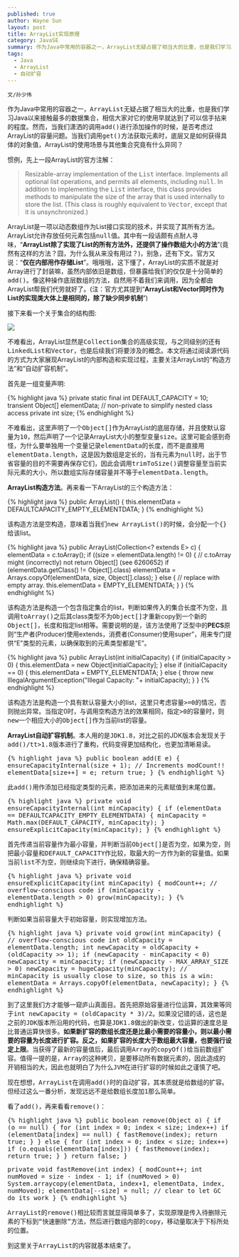 ```yaml
---
published: true
author: Wayne Sun
layout: post
title: ArrayList实现原理
category: JavaSE
summary: 作为Java中常用的容器之一，ArrayList无疑占据了相当大的比重，也是我们学习Java以来接触最多的数据集合，相信大家对它的使用早就达到了可以信手拈来的程度。然而，当我们潇洒的调用add()进行添加操作的时候，是否考虑过ArrayList的容量问题。当我们调用get()方法获取元素时，底层又是如何获得具体的对象值，ArrayList的使用场景与其他集合究竟有什么异同？
tags:
  - Java
  - ArrayList
  - 自动扩容
---
```


`文/孙少伟`

作为Java中常用的容器之一，<tt>ArrayList</tt>无疑占据了相当大的比重，也是我们学习Java以来接触最多的数据集合，相信大家对它的使用早就达到了可以信手拈来的程度。然而，当我们潇洒的调用<tt>add()</tt>进行添加操作的时候，是否考虑过ArrayList的容量问题。当我们调用<tt>get()</tt>方法获取元素时，底层又是如何获得具体的对象值，ArrayList的使用场景与其他集合究竟有什么异同？

惯例，先上一段ArrayList的官方注解：

> Resizable-array implementation of the <tt>List</tt> interface.  Implements all optional list operations, and permits all elements, including <tt>null</tt>.  In addition to implementing the <tt>List</tt> interface, this class provides methods to manipulate the size of the array that is used internally to store the list.  (This class is roughly equivalent to <tt>Vector</tt>, except that it is unsynchronized.)

ArrayList是一项以动态数组作为List接口实现的技术，并实现了其所有方法。ArrayList允许存放任何元素包括<tt>null</tt>值。其中有一段话颇有点耐人寻味，<q>**ArrayList除了实现了List的所有方法外，还提供了操作数组大小的方法**</q>(竟然有这样的方法？囧，为什么我从来没有用过？)，别急，还有下文。官方又说：<q>**仅在内部用作存储List**</q>。哦哦哦，这下懂了，ArrayList的实质不就是对Array进行了封装嘛，虽然内部依旧是数组，但暴露给我们的仅仅是十分简单的<tt>add()</tt>。像这种操作底层数组的方法，自然用不着我们来调用，因为全都由ArrayList帮我们代劳就好了。(注：官方尤其提到<q>**ArrayList和Vector同时作为List的实现类大体上是相同的，除了缺少同步机制**</q>)

接下来看一个关于集合的结构图:

![](http://cdowv.img48.wal8.com/img48/519761_20150601204824/1464240935.jpg)

不难看出，ArrayList显然是<tt>Collection</tt>集合的高级实现，与之同级别的还有<tt>LinkedList</tt>和<tt>Vector</tt>，也是后续我们将要涉及的概念。本文将通过阅读源代码的方式为大家展现ArrayList的内部构造和实现过程，主要关注ArrayList的<q>构造方法</q>和<q>自动扩容机制</q>。

首先是一组变量声明:

{% highlight java %} 
private static final int DEFAULT_CAPACITY = 10;
transient Object[] elementData; // non-private to simplify nested class access
private int size;
{% endhighlight %}

不难看出，这里声明了一个<tt>Object[]</tt>作为ArrayList的底层存储，并且使默认容量为<tt>10</tt>，然后声明了一个记录ArrayList大小的整型变量<tt>size</tt>。这里可能会感到奇怪，为什么要单独用一个变量记录<tt>elementData</tt>的长度，而不是直接用<tt>elementData.length</tt>，这是因为数组是定长的，当有元素为<tt>null</tt>时，出于节省容量的目的不需要再保存它们，因此会调用<tt>trimToSize()</tt>调整容量至当前实际元素的大小，所以数组实际存储容量并不等于<tt>elementData.length</tt>。

**ArrayList构造方法**。再来看一下ArrayList的三个构造方法：

{% highlight java %} 
public ArrayList() {
    this.elementData = DEFAULTCAPACITY_EMPTY_ELEMENTDATA;
}
{% endhighlight %}

该构造方法是空构造，意味着当我们<tt>new ArrayList()</tt>的时候，会分配一个<tt>{}</tt>给该list。

{% highlight java %} 
public ArrayList(Collection<? extends E> c) {
    elementData = c.toArray();
    if ((size = elementData.length) != 0) {
        // c.toArray might (incorrectly) not return Object[] (see 6260652)
        if (elementData.getClass() != Object[].class)
            elementData = Arrays.copyOf(elementData, size, Object[].class);
    } else {
        // replace with empty array.
        this.elementData = EMPTY_ELEMENTDATA;
    }
}
{% endhighlight %}

该构造方法是构造一个包含指定集合的list，判断如果传入的集合长度不为空，且调用<tt>toArray()</tt>之后其class类型不为<tt>Object[]</tt>才重新copy到一个新的<tt>Object[]</tt>，长度和指定list相等。需要说明的是，该方法使用了泛型中的**PECS**原则<q>生产者(Producer)使用extends，消费者(Consumer)使用super</q>，用来专门提供<q>E</q>类型的元素，以确保取到的元素类型都是<q>E</q>。

{% highlight java %} 
public ArrayList(int initialCapacity) {
    if (initialCapacity > 0) {
        this.elementData = new Object[initialCapacity];
    } else if (initialCapacity == 0) {
        this.elementData = EMPTY_ELEMENTDATA;
    } else {
        throw new IllegalArgumentException("Illegal Capacity: "+
                                           initialCapacity);
    }
}
{% endhighlight %}

该构造方法是构造一个具有默认容量大小的list，这里只考虑容量<tt>>=0</tt>的情况，否则抛出异常。当指定0时，与调用空构造方法的效果相同，指定<tt>>0</tt>的容量时，则<tt>new</tt>一个相应大小的<tt>Object[]</tt>作为当前list的容量。

**ArrayList自动扩容机制**。本人用的是<tt>JDK1.8</tt>，对比之前的JDK版本会发现关于<tt>add()/tt>1.8版本进行了重构，代码变得更加结构化，也更加清晰易读。

{% highlight java %} 
public boolean add(E e) {
    ensureCapacityInternal(size + 1);  // Increments modCount!!
    elementData[size++] = e;
    return true;
}
{% endhighlight %}

此<tt>add()</tt>用作添加已经指定类型的元素，把添加进来的元素赋值到末尾位置。

{% highlight java %} 
private void ensureCapacityInternal(int minCapacity) {
    if (elementData == DEFAULTCAPACITY_EMPTY_ELEMENTDATA) {
        minCapacity = Math.max(DEFAULT_CAPACITY, minCapacity);
    }
    ensureExplicitCapacity(minCapacity);
}
{% endhighlight %}

首先传递当前容量作为最小容量，并判断当前<tt>Object[]</tt>是否为空，如果为空，则把最小容量和<tt>DEFAULT_CAPACITY</tt>作比较，取最大的一方作为新的容量值。如果当前list不为空，则继续向下进行，确保精确容量。

{% highlight java %} 
private void ensureExplicitCapacity(int minCapacity) {
    modCount++;
    // overflow-conscious code
    if (minCapacity - elementData.length > 0)
        grow(minCapacity);
}
{% endhighlight %}

判断如果当前容量大于初始容量，则实现增加方法。

{% highlight java %} 
private void grow(int minCapacity) {
    // overflow-conscious code
    int oldCapacity = elementData.length;
    int newCapacity = oldCapacity + (oldCapacity >> 1);
    if (newCapacity - minCapacity < 0)
        newCapacity = minCapacity;
    if (newCapacity - MAX_ARRAY_SIZE > 0)
        newCapacity = hugeCapacity(minCapacity);
    // minCapacity is usually close to size, so this is a win:
    elementData = Arrays.copyOf(elementData, newCapacity);
}
{% endhighlight %}

到了这里我们方才能够一窥庐山真面目。首先把原始容量进行位运算，其效果等同于<tt>int newCapacity = (oldCapacity * 3)/2</tt>。如果没记错的话，这也是之前的JDK版本所沿用的代码，也算是<tt>JDK1.8</tt>做出的新改变，位运算的速度总是比普通运算快很多。**如果新扩容的数组长度还是比最小需要的容量小，则以最小需要的容量为长度进行扩容。反之，如果扩容的长度大于数组最大容量，也要强行设定上限**。当获得了最新的容量值后，最后调用Array的<tt>copyOf()</tt>给当前数组扩容。值得一提的是，Array的这种拷贝，是要移动所有数据元素的，因此造成的开销相当的大，因此也就明白了为什么JVM在进行扩容的时候如此之谨慎了吧。

现在想想，ArrayList在调用<tt>add()</tt>时的自动扩容，其本质就是给数组的扩容。但经过这么一番分析，发现远远不是给数组长度加1那么简单。

看了<tt>add()</tt>，再来看看<tt>remove()</tt>：

{% highlight java %} 
public boolean remove(Object o) {
    if (o == null) {
        for (int index = 0; index < size; index++)
            if (elementData[index] == null) {
                fastRemove(index);
                return true;
            }
    } else {
        for (int index = 0; index < size; index++)
            if (o.equals(elementData[index])) {
                fastRemove(index);
                return true;
            }
    }
    return false;
}

private void fastRemove(int index) {
    modCount++;
    int numMoved = size - index - 1;
    if (numMoved > 0)
        System.arraycopy(elementData, index+1, elementData, index,
                         numMoved);
    elementData[--size] = null; // clear to let GC do its work
}
{% endhighlight %}

ArrayList的<tt>remove()</tt>相比较而言就显得简单多了，实现原理是传入待删除元素的下标到<q>快速删除</q>方法，然后进行数组内部的copy，移动量取决于下标所处的位置。

到这里关于ArrayList的内容就基本结束了。
